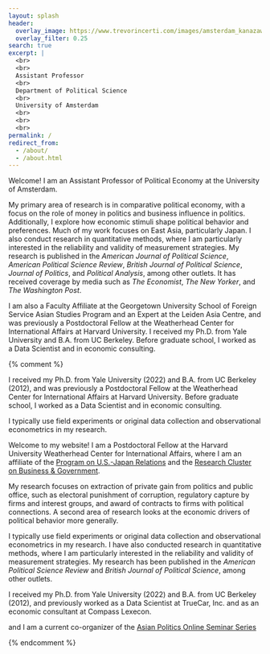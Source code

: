 ```yaml
---
layout: splash
header:
  overlay_image: https://www.trevorincerti.com/images/amsterdam_kanazawa.jpeg
  overlay_filter: 0.25
search: true
excerpt: |
  <br>
  <br>
  Assistant Professor
  <br>
  Department of Political Science
  <br>
  University of Amsterdam
  <br>
  <br>
  <br>
permalink: /
redirect_from: 
  - /about/
  - /about.html
---
```


Welcome! I am an Assistant Professor of Political Economy at the University of Amsterdam. 

My primary area of research is in comparative political economy, with a focus on the role of money in politics and business influence in politics. Additionally, I explore how economic stimuli shape political behavior and preferences. Much of my work focuses on East Asia, particularly Japan. I also conduct research in quantitative methods, where I am particularly interested in the reliability and validity of measurement strategies. My research is published in the *American Journal of Political Science*, *American Political Science Review*, *British Journal of Political Science*, *Journal of Politics*, and *Political Analysis*, among other outlets. It has received coverage by media such as *The Economist*, *The New Yorker*, and *The Washington Post*. 

I am also a Faculty Affiliate at the Georgetown University School of Foreign Service Asian Studies Program and an Expert at the Leiden Asia Centre, and was previously a Postdoctoral Fellow at the Weatherhead Center for International Affairs at Harvard University. I received my Ph.D. from Yale University and B.A. from UC Berkeley. Before graduate school, I worked as a Data Scientist and in economic consulting. 


{% comment %}



I received my Ph.D. from Yale University (2022) and B.A. from UC Berkeley (2012), and was previously a Postdoctoral Fellow at the Weatherhead Center for International Affairs at Harvard University. Before graduate school, I worked as a Data Scientist and in economic consulting. 


I typically use field experiments or original data collection and observational econometrics in my research.

  
 Welcome to my website! I am a Postdoctoral Fellow at the Harvard University Weatherhead Center for International Affairs, where I am an affiliate of the [Program on U.S.-Japan Relations](https://programs.wcfia.harvard.edu/us-japan) and the [Research Cluster on Business & Government](https://projects.iq.harvard.edu/wrc22-business-and-government).

My research focuses on extraction of private gain from politics and public office, such as electoral punishment of corruption, regulatory capture by firms and interest groups, and award of contracts to firms with political connections. A second area of research looks at the economic drivers of political behavior more generally.

I typically use field experiments or original data collection and observational econometrics in my research. I have also conducted research in quantitative methods, where I am particularly interested in the reliability and validity of measurement strategies. My research has been published in the *American Political Science Review* and *British Journal of Political Science*, among other outlets. 

I received my Ph.D. from Yale University (2022) and B.A. from UC Berkeley (2012), and previously worked as a Data Scientist at TrueCar, Inc. and as an economic consultant at Compass Lexecon.

and I am a current co-organizer of the [Asian Politics Online Seminar Series](https://aposs.cc)


{% endcomment %}












